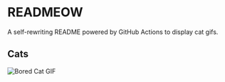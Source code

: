 # READMEOW

A self-rewriting README powered by GitHub Actions to display cat gifs.

## Cats

![Bored Cat GIF](https://media0.giphy.com/media/v1.Y2lkPTlhY2QwMmRhZjlpbW00NDY5YjhtOTVnbjZlYWtnZ24xNzlla2ZscWl4MGpveWNheSZlcD12MV9naWZzX3NlYXJjaCZjdD1n/mlvseq9yvZhba/200.gif)

